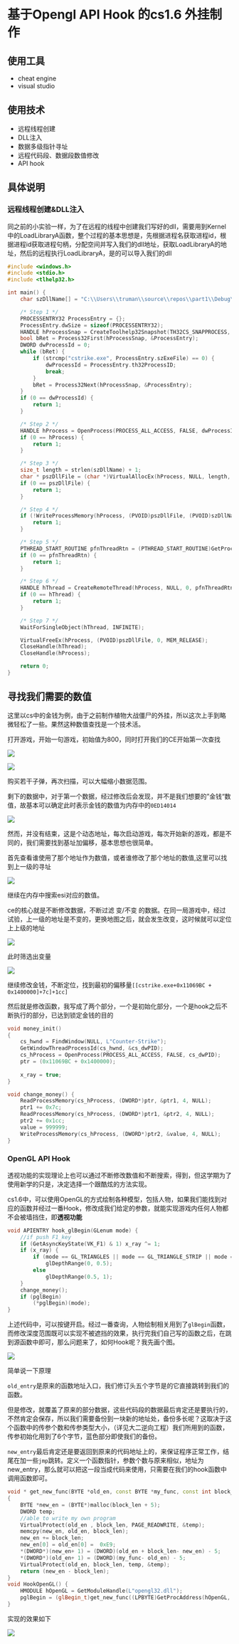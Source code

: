 # 基于Opengl API Hook 的cs1.6 外挂制作



## 使用工具 

- cheat engine
- visual studio



## 使用技术

- 远程线程创建
- DLL注入
- 数据多级指针寻址
- 远程代码段、数据段数值修改
- API hook



## 具体说明



### 远程线程创建&DLL注入



同之前的小实验一样，为了在远程的线程中创建我们写好的dll，需要用到Kernel中的LoadLibraryA函数，整个过程的基本思想是，先根据进程名获取进程id，根据进程id获取进程句柄，分配空间并写入我们的dll地址，获取LoadLibraryA的地址，然后的远程执行LoadLibraryA，是的可以导入我们的dll



```c++
#include <windows.h>
#include <stdio.h>
#include <tlhelp32.h>

int main() {
	char szDllName[] = "C:\\Users\\truman\\source\\repos\\part1\\Debug\\Project1.dll";

	/* Step 1 */
	PROCESSENTRY32 ProcessEntry = {};
	ProcessEntry.dwSize = sizeof(PROCESSENTRY32);
	HANDLE hProcessSnap = CreateToolhelp32Snapshot(TH32CS_SNAPPROCESS, 0);
	bool bRet = Process32First(hProcessSnap, &ProcessEntry);
	DWORD dwProcessId = 0;
	while (bRet) {
		if (strcmp("cstrike.exe", ProcessEntry.szExeFile) == 0) {
			dwProcessId = ProcessEntry.th32ProcessID;
			break;
		}
		bRet = Process32Next(hProcessSnap, &ProcessEntry);
	}
	if (0 == dwProcessId) {
		return 1;
	}

	/* Step 2 */
	HANDLE hProcess = OpenProcess(PROCESS_ALL_ACCESS, FALSE, dwProcessId);
	if (0 == hProcess) {
		return 1;
	}

	/* Step 3 */
	size_t length = strlen(szDllName) + 1;
	char * pszDllFile = (char *)VirtualAllocEx(hProcess, NULL, length, MEM_COMMIT, PAGE_READWRITE);
	if (0 == pszDllFile) {
		return 1;
	}

	/* Step 4 */
	if (!WriteProcessMemory(hProcess, (PVOID)pszDllFile, (PVOID)szDllName, length, NULL)) {
		return 1;
	}

	/* Step 5 */
	PTHREAD_START_ROUTINE pfnThreadRtn = (PTHREAD_START_ROUTINE)GetProcAddress(GetModuleHandle("kernel32"), "LoadLibraryA");
	if (0 == pfnThreadRtn) {
		return 1;
	}

	/* Step 6 */
	HANDLE hThread = CreateRemoteThread(hProcess, NULL, 0, pfnThreadRtn, (PVOID)pszDllFile, 0, NULL);
	if (0 == hThread) {
		return 1;
	}

	/* Step 7 */
	WaitForSingleObject(hThread, INFINITE);

	VirtualFreeEx(hProcess, (PVOID)pszDllFile, 0, MEM_RELEASE);
	CloseHandle(hThread);
	CloseHandle(hProcess);

	return 0;
}
```



## 寻找我们需要的数值

这里以cs中的金钱为例，由于之前制作植物大战僵尸的外挂，所以这次上手到略微轻松了一些。果然这种数值查找是一个技术活。

打开游戏，开始一句游戏，初始值为800，同时打开我们的CE开始第一次查找



![](images/cs1.png)



![](images/ce1.png)



购买若干子弹，再次扫描，可以大幅缩小数据范围。

剩下的数据中，对于第一个数据，经过修改后会发现，并不是我们想要的”金钱“数值，故基本可以确定此时表示金钱的数值为内存中的`0ED14014`

![](images/ce2.png)



然而，并没有结束，这是个动态地址，每次启动游戏，每次开始新的游戏，都是不同的，我们需要找到基址加偏移，基本思想也很简单。



首先查看谁使用了那个地址作为数值，或者谁修改了那个地址的数值,这里可以找到上一级的寻址

![](images/ce3.png)

继续在内存中搜索esi对应的数值。

ce的核心就是不断修改数据，不断过滤 变/不变 的数据。在同一局游戏中，经过试验，上一级的地址是不变的，更换地图之后，就会发生改变，这时候就可以定位上上级的地址

![](images/cs2.png)

此时筛选出变量

![](images/ce4.png)

继续修改金钱，不断定位，找到最初的偏移量`[[cstrike.exe+0x11069BC + 0x1400000]+7c]+1cc]`



然后就是修改函数，我写成了两个部分，一个是初始化部分，一个是hook之后不断执行的部分，已达到锁定金钱的目的



```c++
void money_init()
{
	cs_hwnd = FindWindow(NULL, L"Counter-Strike");
	GetWindowThreadProcessId(cs_hwnd, &cs_dwPID);
	cs_hProcess = OpenProcess(PROCESS_ALL_ACCESS, FALSE, cs_dwPID);
	ptr = (0x11069BC + 0x1400000);
	
	x_ray = true;
}

void change_money() {
	ReadProcessMemory(cs_hProcess, (DWORD*)ptr, &ptr1, 4, NULL);
	ptr1 += 0x7c;
	ReadProcessMemory(cs_hProcess, (DWORD*)ptr1, &ptr2, 4, NULL);
	ptr2 += 0x1cc;
	value = 999999;
	WriteProcessMemory(cs_hProcess, (DWORD*)ptr2, &value, 4, NULL);
}
```



### OpenGL API Hook



透视功能的实现理论上也可以通过不断修改数值和不断搜索，得到，但这学期为了使用新学的只是，决定选择一个跟酷炫的方法实现。

cs1.6中，可以使用OpenGL的方式绘制各种模型，包括人物，如果我们能找到对应的函数并经过一番Hook，修改成我们给定的参数，就能实现游戏内任何人物都不会被墙挡住，即**透视功能**



```c++
void APIENTRY hook_glBegin(GLenum mode) {
	//if push F1_key
	if (GetAsyncKeyState(VK_F1) & 1) x_ray ^= 1;
	if (x_ray) {
		if (mode == GL_TRIANGLES || mode == GL_TRIANGLE_STRIP || mode == GL_TRIANGLE_FAN)
			glDepthRange(0, 0.5);
		else
			glDepthRange(0.5, 1);
	}
	change_money();
	if (pglBegin)
		(*pglBegin)(mode);
}
```

上述代码中，可以按键开启。经过一番查询，人物绘制相关用到了`glBegin`函数，而修改深度范围既可以实现不被遮挡的效果，执行完我们自己写的函数之后，在跳到源函数中即可，那么问题来了，如何Hook呢？我先画个图。

![](images/tu.jpg)

简单说一下原理

`old_entry`是原来的函数地址入口，我们修订头五个字节是的它直接跳转到我们的函数。

但是修改，就覆盖了原来的部分数据，这些代码段的数据最后肯定还是要执行的，不然肯定会保存，所以我们需要备份到一块新的地址处，备份多长呢？这取决于这个函数中的传参个数和传参类型大小，（详见大二逆向工程）我们所用到的函数，传参初始化用到了6个字节，蓝色部分即使我们的备份。

`new_entry`最后肯定还是要返回到原来的代码地址上的，来保证程序正常工作，结尾在加一些`jmp`跳转。定义一个函数指针，参数个数与原来相似，地址为new_entry，那么就可以把这一段当成代码来使用，只需要在我们的hook函数中调用函数即可。



```c++
void * get_new_func(BYTE *old_en, const BYTE *my_func, const int block_len)
{
	BYTE *new_en = (BYTE*)malloc(block_len + 5);
	DWORD temp;
	//able to write my own program 
	VirtualProtect(old_en , block_len, PAGE_READWRITE, &temp);
	memcpy(new_en, old_en, block_len);
	new_en += block_len;
	new_en[0] = old_en[0] =  0xE9;
	*(DWORD*)(new_en+ 1) = (DWORD)(old_en + block_len- new_en) - 5; 
	*(DWORD*)(old_en+ 1) = (DWORD)(my_func- old_en) - 5; 
	VirtualProtect(old_en, block_len, temp, &temp); 
	return (new_en - block_len); 
}
void HookOpenGL() {
	HMODULE hOpenGL = GetModuleHandle(L"opengl32.dll");
	pglBegin = (glBegin_t)get_new_func((LPBYTE)GetProcAddress(hOpenGL, "glBegin"), (LPBYTE)&hook_glBegin, 6);
}
```



实现的效果如下

![](images/cs3.png)

